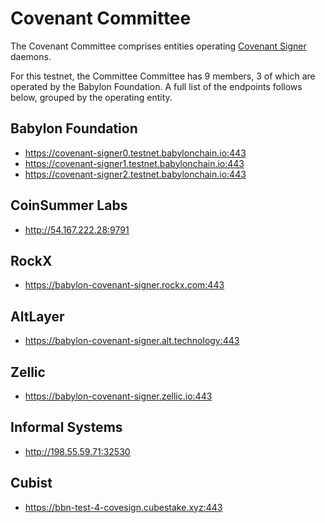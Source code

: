 # Covenant Committee

The Covenant Committee comprises entities operating
[Covenant Signer](https://github.com/babylonchain/covenant-signer) daemons.

For this testnet, the Committee Committee has 9 members, 3 of which are operated
by the Babylon Foundation. A full list of the endpoints follows below, grouped
by the operating entity.

## Babylon Foundation

- https://covenant-signer0.testnet.babylonchain.io:443
- https://covenant-signer1.testnet.babylonchain.io:443
- https://covenant-signer2.testnet.babylonchain.io:443

## CoinSummer Labs

- http://54.167.222.28:9791

## RockX

- https://babylon-covenant-signer.rockx.com:443

## AltLayer

- https://babylon-covenant-signer.alt.technology:443

## Zellic

- https://babylon-covenant-signer.zellic.io:443

## Informal Systems

- http://198.55.59.71:32530

## Cubist

- https://bbn-test-4-covesign.cubestake.xyz:443        
